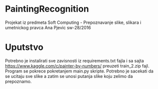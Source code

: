 # PaintingRecognition
Projekat iz predmeta Soft Computing - Prepoznavanje slike, slikara i umetnickog pravca
Ana Pjevic sw-28/2016

# Uputstvo
Potrebno je instalirati sve zavisnosti iz requirements.txt fajla i sa sajta https://www.kaggle.com/c/painter-by-numbers/ preuzeti train_2.zip fajl. Program se pokrece pokretanjem main.py skripte. Potrebno je sacekati da se ucitaju sve slike a zatim se unosi putanja slike koju zelimo da prepoznamo.

